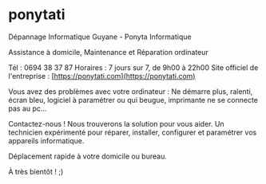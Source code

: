 # ponytati
Dépannage Informatique Guyane - Ponyta Informatique

Assistance à domicile, Maintenance et Réparation ordinateur

Tél : 0694 38 37 87
Horaires : 7 jours sur 7, de 9h00 à 22h00
Site officiel de l'entreprise : [https://ponytati.com](https://ponytati.com)

Vous avez des problèmes avec votre ordinateur :
Ne démarre plus, ralenti, écran bleu, logiciel à paramétrer ou qui beugue, imprimante ne se connecte pas au pc...

Contactez-nous ! Nous trouverons la solution pour vous aider.
Un technicien expérimenté pour réparer, installer, configurer et paramétrer vos appareils informatique.

Déplacement rapide à votre domicile ou bureau.

À très bientôt !
;)

